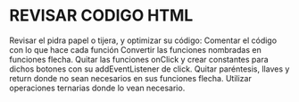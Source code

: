 # REVISAR CODIGO HTML

Revisar el pidra papel o tijera, y optimizar su código:
Comentar el código con lo que hace cada función
Convertir las funciones nombradas en funciones flecha.
Quitar las funciones onClick y crear constantes para dichos botones con su addEventListener de click.
Quitar paréntesis, llaves y return donde no sean necesarios en sus funciones flecha.
Utilizar operaciones ternarias donde lo vean necesario.


